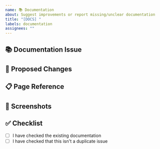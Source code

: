 ```yaml
---
name: 📚 Documentation
about: Suggest improvements or report missing/unclear documentation
title: "[DOCS] "
labels: documentation
assignees: ""
---
```


## 📚 Documentation Issue

<!-- Describe what's missing, unclear, or incorrect in the documentation -->

## 📝 Proposed Changes

<!-- Describe what you'd like to see added or changed in the documentation -->

## 📋 Page Reference

<!-- If applicable, provide links or path references to the documentation in question -->

## 📸 Screenshots

<!-- If applicable, add screenshots to help explain the issue -->

## ✅ Checklist

- [ ] I have checked the existing documentation
- [ ] I have checked that this isn't a duplicate issue
